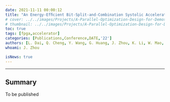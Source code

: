 ```yaml
---
date: 2021-11-11 00:00:12
title: "An Energy-Efﬁcient Bit-Split-and-Combination Systolic Accelerator for NAS-Based Multi-Precision Convolution Neural Networks"
# cover: ../../images/Projects/A-Parallel-Optimization-Design-for-Demosaicing&RISC-V-CPU-on-FPGA/half-flow.svg
# thumbnail: ../../images/Projects/A-Parallel-Optimization-Design-for-Demosaicing&RISC-V-CPU-on-FPGA/dema.svg
toc: true
tags: [fpga,accelerator]
categories: [Publications,Conference,DATE,'22']
authors: [L. Dai, Q. Cheng, Y. Wang, G. Huang, J. Zhou, K. Li, W. Mao, H. Yu]
whoami: J. Zhou

isNews: true
---
```

***
## Summary

To be published
